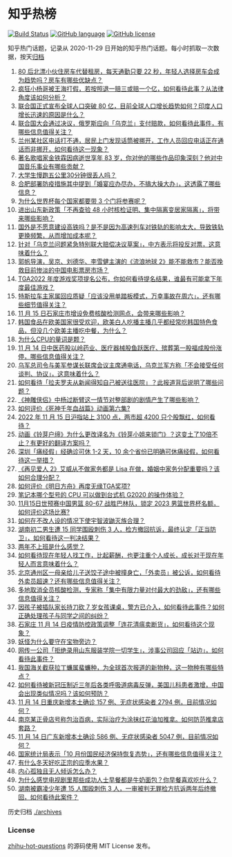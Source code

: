 # 知乎热榜
[![Build Status](https://github.com/ToWeLong/zhihu-hot-questions/workflows/CI/badge.svg)](https://github.com/ToWeLong/zhihu-hot-questions/actions)
[![GitHub language](https://img.shields.io/badge/language-golang-orange.svg)](https://golang.org/)
[![GitHub license](https://img.shields.io/github/license/ToWeLong/zhihu-hot-questions)](https://github.com/ToWeLong/zhihu-hot-questions/blob/main/LICENSE)

知乎热门话题，记录从 2020-11-29 日开始的知乎热门话题。每小时抓取一次数据，按天[归档](./archives)

<!-- BEGIN -->

1. [80 后北漂小伙住房车代替租房，每天通勤只要 22 秒，年轻人选择房车会成为趋势吗？房车有哪些优缺点？](https://www.zhihu.com/question/562849785)
1. [疯狂小杨哥被王海打假，若按照退一赔三或赔一个亿，如何看待此事？从法律角度该如何分析？](https://www.zhihu.com/question/566640840)
1. [联合国正式宣布全球人口突破 80 亿，目前全球人口增长趋势如何？印度人口增长迅速的原因是什么？](https://www.zhihu.com/question/566597469)
1. [联合国大会通过决议，俄罗斯应向「乌克兰」支付赔款，如何看待此事件，有哪些信息值得关注？](https://www.zhihu.com/question/566789105)
1. [兰州某社区电话打不通，居民上门发现话筒被挪开，工作人员回应电话正在通话而非挪开，如何看待这一现象？](https://www.zhihu.com/question/566792076)
1. [著名歌唱家金铁霖因病逝世享年 83 岁，你对他的哪些作品印象深刻？他对中国音乐事业有哪些贡献？](https://www.zhihu.com/question/566821243)
1. [大学生慢跑五公里30分钟很丢人吗？](https://www.zhihu.com/question/558123200)
1. [合肥部署防疫措施其中提到「婚宴应办尽办，不搞大操大办」，这透露了哪些信息？](https://www.zhihu.com/question/566787898)
1. [为什么世界杯每个国家都要带 3 个门将参赛呢？](https://www.zhihu.com/question/565778066)
1. [进出山东新政策「不再查验 48 小时核检证明、集中隔离变居家隔离」，将带来哪些影响？](https://www.zhihu.com/question/566811217)
1. [国外是不愿意建设高铁吗？是不是因为高速列车对铁轨的影响太大，导致铁轨更换频繁，从而增加成本呢？](https://www.zhihu.com/question/565967442)
1. [针对「乌克兰问题紧急特别联大赔偿决议草案」，中方表示将投反对票，这意味着什么？](https://www.zhihu.com/question/566801906)
1. [郭帆导演，吴京、刘德华、李雪健主演的《流浪地球 2》能不能救市？能否挽救目前惨淡的中国电影票房市场？](https://www.zhihu.com/question/560512892)
1. [TGA2022 年度游戏奖项提名公布，你如何看待提名结果，谁最有可能拿下年度最佳游戏？](https://www.zhihu.com/question/566726066)
1. [特斯拉车主家属回应质疑「应该没用单踏板模式，万幸事故在周六」，还有哪些细节值得关注？](https://www.zhihu.com/question/566780591)
1. [11 月 15 日石家庄市增设免费核酸检测网点，会带来哪些影响？](https://www.zhihu.com/question/566790469)
1. [韩国食品在欧美国家很受欢迎，欧美白人吃播主播几乎都经常吃韩国特色食品，但没几个欧美主播吃中餐，为什么？](https://www.zhihu.com/question/553110712)
1. [为什么CPU的量词是颗？](https://www.zhihu.com/question/565600027)
1. [11 月 14 日中医药股以岭药业、医疗器械股鱼跃医疗、殡葬第一股福成股份涨停，哪些信息值得关注？](https://www.zhihu.com/question/566793099)
1. [乌军总司令与美军参谋长联席会议主席通电话，乌克兰军方称「不会接受任何谈判、协议」，这意味着什么？](https://www.zhihu.com/question/566784734)
1. [如何看待「拉夫罗夫从新闻得知自己被送往医院」？此报道背后说明了哪些问题？](https://www.zhihu.com/question/566810167)
1. [《神雕侠侣》中杨过断臂这一情节对整部剧的剧情产生了哪些影响？](https://www.zhihu.com/question/558599188)
1. [如何评价《死神千年血战篇》动画第六集?](https://www.zhihu.com/question/566701313)
1. [2022 年 11 月 15 日沪指站上 3100 点，两市超 4200 只个股飘红，如何看待？](https://www.zhihu.com/question/566797104)
1. [动画《铃芽户缔》为什么更改译名为《铃芽小姐来锁门》？这变土了10倍不止？有更好的翻译方案吗？](https://www.zhihu.com/question/566081774)
1. [深圳「痛经假」经确诊可休 1-2 天，10 余个省份已明确可休痛经假，如何看待这一举措？](https://www.zhihu.com/question/566643312)
1. [《再见爱人 2》艾威从不做家务都是 Lisa 在做，婚姻中家务分配重要吗？该如何合理分配？](https://www.zhihu.com/question/566804752)
1. [如何评价《明日方舟》再度无缘TGA奖项?](https://www.zhihu.com/question/566806435)
1. [笔记本哪个型号的 CPU 可以做到台式机 G2020 的操作体验？](https://www.zhihu.com/question/566506495)
1. [11月15日世预赛中国男篮 80-67 战胜巴林队，锁定 2023 男篮世界杯名额，如何评价这场比赛?](https://www.zhihu.com/question/566723011)
1. [如何在不改人设的情况下使宇智波鼬灭族合理？](https://www.zhihu.com/question/549357655)
1. [湖南初二男生遭 15 同学围殴刺伤 3 人，检方撤回抗诉，最终认定「正当防卫」，如何看待这一判决结果？](https://www.zhihu.com/question/566643090)
1. [两年不上班是什么感觉？](https://www.zhihu.com/question/565519947)
1. [如何看待现在年轻人找工作，比起薪酬，也更注重个人成长，成长对于现在年轻人而言意味着什么？](https://www.zhihu.com/question/566624877)
1. [北京通州区一母亲给儿子送饺子途中被撞身亡，「外卖员」被公诉，如何看待外卖员超速？还有哪些信息值得关注？](https://www.zhihu.com/question/566791295)
1. [多地取消全员核酸检测，专家称「集中有限力量对付最大的劲敌」，还有哪些信息值得关注？](https://www.zhihu.com/question/566781815)
1. [因孩子被插队家长持刀砍 7 岁女孩课桌，警方已介入，如何看待此事件？如何正确处理孩子与同学之间的纠纷？](https://www.zhihu.com/question/566630033)
1. [石家庄 11 月 14 日疫情防控政策调整「连花清瘟卖断货」，如何看待这个现象？](https://www.zhihu.com/question/566784716)
1. [妖怪为什么要守在宝物旁边？](https://www.zhihu.com/question/565578523)
1. [网传一公司「拒绝录用山东服装学院一切学生」，涉事公司回应「站边」，如何看待此事件？](https://www.zhihu.com/question/566793647)
1. [我国海关截获拉丁蠊属蜚蠊种，为全球首次报道的新物种，这一物种有哪些特点？](https://www.zhihu.com/question/566780101)
1. [如何看待被新冠压制近三年后各类呼吸道病毒反弹，美国儿科患者激增，中国会出现类似情况吗？该如何预防？](https://www.zhihu.com/question/566586983)
1. [11 月 14 日重庆新增本土确诊 157 例、无症状感染者 2794 例，目前情况如何？](https://www.zhihu.com/question/566779588)
1. [南京某正骨店号称包治百病，实际治疗为涂抹红花油加推拿。如何防范推拿店套路？](https://www.zhihu.com/question/566589611)
1. [11 月 14 日广东新增本土确诊 586 例、无症状感染者 5047 例，目前情况如何？](https://www.zhihu.com/question/566781009)
1. [国家统计局表示「10 月份国民经济保持恢复态势」，还有哪些信息值得关注？](https://www.zhihu.com/question/566790759)
1. [有什么冬天好吃正宗的应季水果？](https://www.zhihu.com/question/565386244)
1. [内心孤独且无人倾诉怎么办？](https://www.zhihu.com/question/565550624)
1. [为什么感觉电视剧里那些成功人士早餐都是牛奶面包？你早餐喜欢吃什么？](https://www.zhihu.com/question/561866769)
1. [湖南被霸凌少年遭 15 人围殴刺伤 3 人，一审被判无罪检方抗诉两年后终撤回，如何看待此案件？](https://www.zhihu.com/question/566631038)

<!-- END -->

历史归档 [./archives](./archives)


### License
[zhihu-hot-questions](https://github.com/towelong/zhihu-hot-questions) 的源码使用 MIT License 发布。
